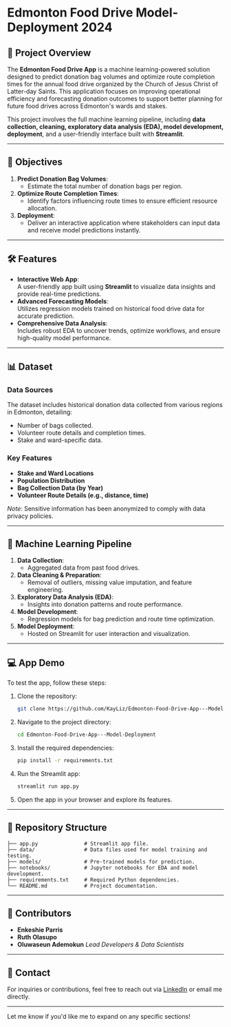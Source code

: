 # Edmonton Food Drive Model-Deployment 2024
## 📌 Project Overview  
The **Edmonton Food Drive App** is a machine learning-powered solution designed to predict donation bag volumes and optimize route completion times for the annual food drive organized by the Church of Jesus Christ of Latter-day Saints. This application focuses on improving operational efficiency and forecasting donation outcomes to support better planning for future food drives across Edmonton's wards and stakes.  

This project involves the full machine learning pipeline, including **data collection, cleaning, exploratory data analysis (EDA), model development, deployment**, and a user-friendly interface built with **Streamlit**.  

---

## 🎯 Objectives  
1. **Predict Donation Bag Volumes**:  
   - Estimate the total number of donation bags per region.  
2. **Optimize Route Completion Times**:  
   - Identify factors influencing route times to ensure efficient resource allocation.  
3. **Deployment**:  
   - Deliver an interactive application where stakeholders can input data and receive model predictions instantly.  

---

## 🛠️ Features  
- **Interactive Web App**:  
  A user-friendly app built using **Streamlit** to visualize data insights and provide real-time predictions.  
- **Advanced Forecasting Models**:  
  Utilizes regression models trained on historical food drive data for accurate prediction.  
- **Comprehensive Data Analysis**:  
  Includes robust EDA to uncover trends, optimize workflows, and ensure high-quality model performance.  

---

## 📊 Dataset  
### Data Sources  
The dataset includes historical donation data collected from various regions in Edmonton, detailing:  
- Number of bags collected.  
- Volunteer route details and completion times.  
- Stake and ward-specific data.  

### Key Features  
- **Stake and Ward Locations**  
- **Population Distribution**  
- **Bag Collection Data (by Year)**  
- **Volunteer Route Details (e.g., distance, time)**  

*Note*: Sensitive information has been anonymized to comply with data privacy policies.  

---

## 🚀 Machine Learning Pipeline  
1. **Data Collection**:  
   - Aggregated data from past food drives.  
2. **Data Cleaning & Preparation**:  
   - Removal of outliers, missing value imputation, and feature engineering.  
3. **Exploratory Data Analysis (EDA)**:  
   - Insights into donation patterns and route performance.  
4. **Model Development**:  
   - Regression models for bag prediction and route time optimization.  
5. **Model Deployment**:  
   - Hosted on Streamlit for user interaction and visualization.  

---

## 💻 App Demo  
To test the app, follow these steps:  
1. Clone the repository:  
   ```bash  
   git clone https://github.com/KayLiz/Edmonton-Food-Drive-App---Model-Deployment.git  
   ```  
2. Navigate to the project directory:  
   ```bash  
   cd Edmonton-Food-Drive-App---Model-Deployment  
   ```  
3. Install the required dependencies:  
   ```bash  
   pip install -r requirements.txt  
   ```  
4. Run the Streamlit app:  
   ```bash  
   streamlit run app.py  
   ```  
5. Open the app in your browser and explore its features.  

---

## 📂 Repository Structure  
```  
├── app.py               # Streamlit app file.  
├── data/                # Data files used for model training and testing.  
├── models/              # Pre-trained models for prediction.  
├── notebooks/           # Jupyter notebooks for EDA and model development.  
├── requirements.txt     # Required Python dependencies.  
└── README.md            # Project documentation.  
```  

---

## 👥 Contributors  
- **Enkeshie Parris**
- **Ruth Olasupo**
- **Oluwaseun Ademokun** 
  *Lead Developers & Data Scientists*  

---

## 📧 Contact  
For inquiries or contributions, feel free to reach out via [LinkedIn](https://www.linkedin.com) or email me directly.  

---

Let me know if you'd like me to expand on any specific sections!
